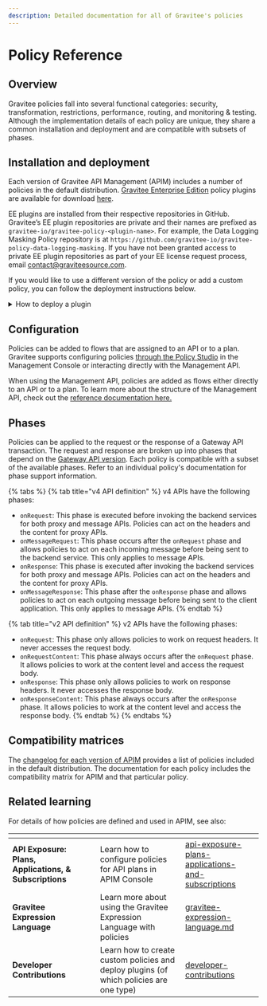```yaml
---
description: Detailed documentation for all of Gravitee's policies
---
```


# Policy Reference

## Overview

Gravitee policies fall into several functional categories: security, transformation, restrictions, performance, routing, and monitoring & testing. Although the implementation details of each policy are unique, they share a common installation and deployment and are compatible with subsets of phases.

## Installation and deployment

Each version of Gravitee API Management (APIM) includes a number of policies in the default distribution. [Gravitee Enterprise Edition](../../overview/ee-vs-oss/) policy plugins are available for download [here](https://download.gravitee.io/).

EE plugins are installed from their respective repositories in GitHub. Gravitee’s EE plugin repositories are private and their names are prefixed as `gravitee-io/gravitee-policy-<plugin-name>`. For example, the Data Logging Masking Policy repository is at `https://github.com/gravitee-io/gravitee-policy-data-logging-masking`. If you have not been granted access to private EE plugin repositories as part of your EE license request process, email [contact@graviteesource.com](mailto:contact@graviteesource.com).

If you would like to use a different version of the policy or add a custom policy, you can follow the deployment instructions below.

<details>

<summary>How to deploy a plugin</summary>

Please check the policy documentation to ensure the policy version you select is compatible with your version of APIM.

To deploy the plugin, follow these steps:

1. Download the plugin archive (a `.zip` file) from [the plugins download page](https://download.gravitee.io/#graviteeio-apim/plugins/).
2. Add the file into the Gateway and Management API `plugins` folders. The default location is ${GRAVITEE\_HOME/plugins} but this can be modified in [the `gravitee.yaml` file.](../../getting-started/configuration/configure-apim-gateway/general-configuration.md#configure-the-plugins-repository) For most installations, the Gateway and Management API `plugins` folders are at `/gravitee/apim-gateway/plugins` and `/gravitee/apim-management-api/plugins`, respectively.
3. Restart your APIM nodes.

</details>

## Configuration

Policies can be added to flows that are assigned to an API or to a plan. Gravitee supports configuring policies [through the Policy Studio](../../guides/policy-design/) in the Management Console or interacting directly with the Management API.

When using the Management API, policies are added as flows either directly to an API or to a plan. To learn more about the structure of the Management API, check out the [reference documentation here.](../management-api-reference.md)

## Phases

Policies can be applied to the request or the response of a Gateway API transaction. The request and response are broken up into phases that depend on the [Gateway API version](../../overview/gravitee-api-definitions-and-execution-engines/). Each policy is compatible with a subset of the available phases. Refer to an individual policy's documentation for phase support information.

{% tabs %}
{% tab title="v4 API definition" %}
v4 APIs have the following phases:

* `onRequest`: This phase is executed before invoking the backend services for both proxy and message APIs. Policies can act on the headers and the content for proxy APIs.
* `onMessageRequest`: This phase occurs after the `onRequest` phase and allows policies to act on each incoming message before being sent to the backend service. This only applies to message APIs.
* `onResponse`: This phase is executed after invoking the backend services for both proxy and message APIs. Policies can act on the headers and the content for proxy APIs.
* `onMessageResponse`: This phase after the `onResponse` phase and allows policies to act on each outgoing message before being sent to the client application. This only applies to message APIs.
{% endtab %}

{% tab title="v2 API definition" %}
v2 APIs have the following phases:

* `onRequest`: This phase only allows policies to work on request headers. It never accesses the request body.
* `onRequestContent`: This phase always occurs after the `onRequest` phase. It allows policies to work at the content level and access the request body.
* `onResponse`: This phase only allows policies to work on response headers. It never accesses the response body.
* `onResponseContent`: This phase always occurs after the `onResponse` phase. It allows policies to work at the content level and access the response body.
{% endtab %}
{% endtabs %}

## Compatibility matrices

The [changelog for each version of APIM](../../releases-and-changelog/changelogs/) provides a list of policies included in the default distribution. The documentation for each policy includes the compatibility matrix for APIM and that particular policy.

## Related learning

For details of how policies are defined and used in APIM, see also:

<table data-view="cards"><thead><tr><th></th><th></th><th></th><th data-hidden data-card-target data-type="content-ref"></th></tr></thead><tbody><tr><td><strong>API Exposure: Plans, Applications, &#x26; Subscriptions</strong></td><td></td><td>Learn how to configure policies for API plans in APIM Console</td><td><a href="../../guides/api-exposure-plans-applications-and-subscriptions/">api-exposure-plans-applications-and-subscriptions</a></td></tr><tr><td><strong>Gravitee Expression Language</strong></td><td></td><td>Learn more about using the Gravitee Expression Language with policies</td><td><a href="../../guides/gravitee-expression-language.md">gravitee-expression-language.md</a></td></tr><tr><td><strong>Developer Contributions</strong></td><td></td><td>Learn how to create custom policies and deploy plugins (of which policies are one type)</td><td><a href="../../guides/developer-contributions/">developer-contributions</a></td></tr></tbody></table>

